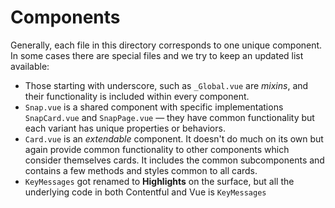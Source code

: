 # Components

Generally, each file in this directory corresponds to one unique component. In some cases there are special files and we try to keep an updated list available:

* Those starting with underscore, such as `_Global.vue` are _mixins_, and their functionality is included within every component.
* `Snap.vue` is a shared component with specific implementations `SnapCard.vue` and `SnapPage.vue` — they have common functionality but each variant has unique properties or behaviors.
* `Card.vue` is an _extendable_ component. It doesn't do much on its own but again provide common functionality to other components which consider themselves cards. It includes the common subcomponents and contains a few methods and styles common to all cards.
* `KeyMessages` got renamed to **Highlights** on the surface, but all the underlying code in both Contentful and Vue is `KeyMessages`
